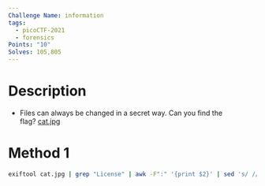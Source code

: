 ```yaml
---
Challenge Name: information
tags:
  - picoCTF-2021
  - forensics
Points: "10"
Solves: 105,805
---
```

# Description
- Files can always be changed in a secret way. Can you find the flag? [cat.jpg](https://mercury.picoctf.net/static/7cf6a33f90deeeac5c73407a1bdc99b6/cat.jpg)
# Method 1
```bash
exiftool cat.jpg | grep "License" | awk -F":" '{print $2}' | sed 's/ //g' | base64 -d ; echo
```